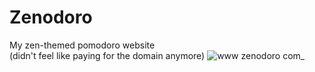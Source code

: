 # Zenodoro

My zen-themed pomodoro website<br />
(didn't feel like paying for the domain anymore)
![www zenodoro com_](https://user-images.githubusercontent.com/19520329/203209988-dd4f9cbe-f822-46b8-a632-d2f28cb9f43c.png)
